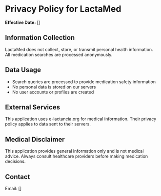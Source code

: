 # Privacy Policy for LactaMed

**Effective Date:** []

## Information Collection
LactaMed does not collect, store, or transmit personal health information. All medication searches are processed anonymously.

## Data Usage
- Search queries are processed to provide medication safety information
- No personal data is stored on our servers
- No user accounts or profiles are created

## External Services
This application uses e-lactancia.org for medical information. Their privacy policy applies to data sent to their servers.

## Medical Disclaimer
This application provides general information only and is not medical advice. Always consult healthcare providers before making medication decisions.

## Contact
Email: []
